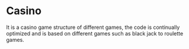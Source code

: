 # Casino
It is a casino game structure of different games, the code is continually optimized and is based on different games such as black jack to roulette games.
